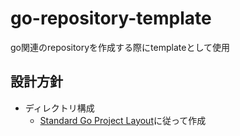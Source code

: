 # go-repository-template

go関連のrepositoryを作成する際にtemplateとして使用

## 設計方針

- ディレクトリ構成
  - [Standard Go Project Layout](https://github.com/golang-standards/project-layout/blob/master/README_ja.md#standard-go-project-layout)に従って作成
